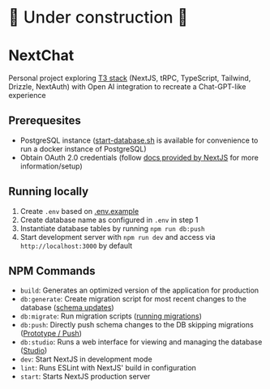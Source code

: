 <span style="font-size:2rem; font-weight: 500"> 🚧 Under construction 🚧</style>

# NextChat

Personal project exploring [T3 stack](https://github.com/t3-oss/create-t3-app) (NextJS, tRPC, TypeScript, Tailwind, Drizzle, NextAuth) with Open AI integration to recreate a Chat-GPT-like experience

## Prerequesites

- PostgreSQL instance ([start-database.sh](start-database.sh) is available for convenience to run a docker instance of PostgreSQL)
- Obtain OAuth 2.0 credentials (follow [docs provided by NextJS](https://next-auth.js.org/providers/google) for more information/setup)

## Running locally

1. Create `.env` based on [.env.example](.env.example)
2. Create database name as configured in `.env` in step 1
3. Instantiate database tables by running `npm run db:push`
4. Start development server with `npm run dev` and access via `http://localhost:3000` by default

## NPM Commands

- `build`: Generates an optimized version of the application for production
- `db:generate`: Create migration script for most recent changes to the database ([schema updates](https://orm.drizzle.team/kit-docs/overview#schema-updates))
- `db:migrate`: Run migration scripts ([running migrations](https://orm.drizzle.team/kit-docs/overview#running-migrations))
- `db:push`: Directly push schema changes to the DB skipping migrations ([Prototype / Push](https://orm.drizzle.team/kit-docs/commands#prototype--push))
- `db:studio`: Runs a web interface for viewing and managing the database ([Studio](https://orm.drizzle.team/kit-docs/commands#drizzle-studio))
- `dev`: Start NextJS in development mode
- `lint`: Runs ESLint with NextJS' build in configuration
- `start`: Starts NextJS production server

